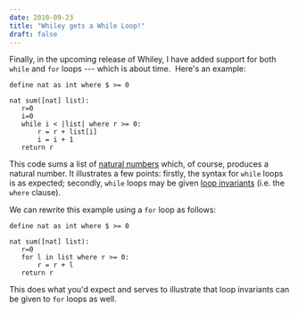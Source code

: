 ```yaml
---
date: 2010-09-23
title: "Whiley gets a While Loop!"
draft: false
---
```


Finally, in the upcoming release of Whiley, I have added support for both `while` and `for` loops --- which is about time.  Here's an example:

```whiley
define nat as int where $ >= 0

nat sum([nat] list):
   r=0
   i=0
   while i < |list| where r >= 0:
       r = r + list[i]
       i = i + 1
   return r
```

This code sums a list of [natural numbers](http://wikipedia.org/wiki/natural_number) which, of course, produces a natural number.  It illustrates a few points: firstly, the syntax for `while` loops is as expected; secondly, `while` loops may be given [loop invariants](http://wikipedia.org/wiki/loop_invariant) (i.e. the `where` clause).

We can rewrite this example using a `for` loop as follows:

```whiley
define nat as int where $ >= 0

nat sum([nat] list):
   r=0
   for l in list where r >= 0:
       r = r + l
   return r
```
This does what you'd expect and serves to illustrate that loop invariants can be given to `for` loops as well.
